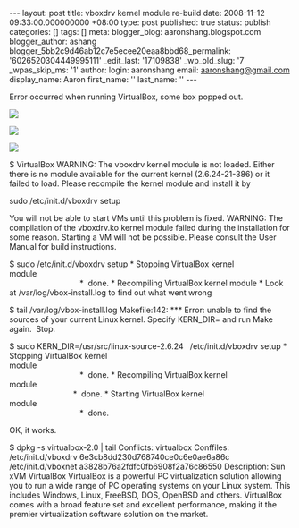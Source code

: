 --- layout: post title: vboxdrv kernel module re-build date: 2008-11-12 09:33:00.000000000 +08:00 type: post published: true status: publish categories: \[\] tags: \[\] meta: blogger\_blog: aaronshang.blogspot.com blogger\_author: ashang blogger\_5bb2c9d46ab12c7e5ecee20eaa8bbd68\_permalink: '6026520304449995111' \_edit\_last: '17109838' \_wp\_old\_slug: '7' \_wpas\_skip\_ms: '1' author: login: aaronshang email: aaronshang@gmail.com display\_name: Aaron first\_name: '' last\_name: '' ---

Error occurred when running VirtualBox, some box popped out.

[![](%7B%7B%20site.baseurl%20%7D%7D/assets/virtualbox-wrong-0-707608.png)](http://aaronshang.files.wordpress.com/2008/11/virtualbox-wrong-0-707608.png)

[![](%7B%7B%20site.baseurl%20%7D%7D/assets/virtualbox-wrong-1-710027.png?w=286)](http://aaronshang.files.wordpress.com/2008/11/virtualbox-wrong-1-710027.png)

[![](%7B%7B%20site.baseurl%20%7D%7D/assets/virtualbox-wrong-2-710687.png)](http://aaronshang.files.wordpress.com/2008/11/virtualbox-wrong-2-710687.png)

$ VirtualBox
WARNING: The vboxdrv kernel module is not loaded. Either there is no module
available for the current kernel (2.6.24-21-386) or it failed to
load. Please recompile the kernel module and install it by

sudo /etc/init.d/vboxdrv setup

You will not be able to start VMs until this problem is fixed.
WARNING: The compilation of the vboxdrv.ko kernel module failed during the
installation for some reason. Starting a VM will not be possible.
Please consult the User Manual for build instructions.

$ sudo /etc/init.d/vboxdrv setup
\* Stopping VirtualBox kernel module                                                                                                                                                   \*  done.
\* Recompiling VirtualBox kernel module
\* Look at /var/log/vbox-install.log to find out what went wrong

$ tail /var/log/vbox-install.log
Makefile:142: \*\*\* Error: unable to find the sources of your current Linux kernel. Specify KERN\_DIR= and run Make again.  Stop.

$ sudo KERN\_DIR=/usr/src/linux-source-2.6.24   /etc/init.d/vboxdrv setup
\* Stopping VirtualBox kernel module                                                                                                                                                   \*  done.
\* Recompiling VirtualBox kernel module                                                                                                                                                \*  done.
\* Starting VirtualBox kernel module                                                                                                                                                   \*  done.

OK, it works.

$ dpkg -s virtualbox-2.0 | tail
Conflicts: virtualbox
Conffiles:
/etc/init.d/vboxdrv 6e3cb8dd230d768740ce0c6e0ae6a86c
/etc/init.d/vboxnet a3828b76a2fdfc0fb6908f2a76c86550
Description: Sun xVM VirtualBox
VirtualBox is a powerful PC virtualization solution allowing you to run a
wide range of PC operating systems on your Linux system. This includes
Windows, Linux, FreeBSD, DOS, OpenBSD and others. VirtualBox comes with a broad
feature set and excellent performance, making it the premier virtualization
software solution on the market.
